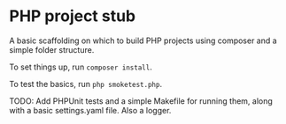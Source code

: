 # PHP project stub
A basic scaffolding on which to build PHP projects using composer and a simple folder structure.

To set things up, run `composer install`.

To test the basics, run `php smoketest.php`.

TODO: Add PHPUnit tests and a simple Makefile for running them, along with a basic settings.yaml file. Also a logger.
